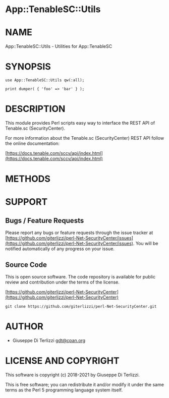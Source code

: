 # App::TenableSC::Utils
# NAME

App::TenableSC::Utils - Utilities for App::TenableSC

# SYNOPSIS

    use App::TenableSC::Utils qw(:all);

    print dumper( { 'foo' => 'bar' } );

# DESCRIPTION

This module provides Perl scripts easy way to interface the REST API of Tenable.sc
(SecurityCenter).

For more information about the Tenable.sc (SecurityCenter) REST API follow the online documentation:

[https://docs.tenable.com/sccv/api/index.html](https://docs.tenable.com/sccv/api/index.html)

# METHODS

# SUPPORT

## Bugs / Feature Requests

Please report any bugs or feature requests through the issue tracker
at [https://github.com/giterlizzi/perl-Net-SecurityCenter/issues](https://github.com/giterlizzi/perl-Net-SecurityCenter/issues).
You will be notified automatically of any progress on your issue.

## Source Code

This is open source software.  The code repository is available for
public review and contribution under the terms of the license.

[https://github.com/giterlizzi/perl-Net-SecurityCenter](https://github.com/giterlizzi/perl-Net-SecurityCenter)

    git clone https://github.com/giterlizzi/perl-Net-SecurityCenter.git

# AUTHOR

- Giuseppe Di Terlizzi <gdt@cpan.org>

# LICENSE AND COPYRIGHT

This software is copyright (c) 2018-2021 by Giuseppe Di Terlizzi.

This is free software; you can redistribute it and/or modify it under
the same terms as the Perl 5 programming language system itself.
